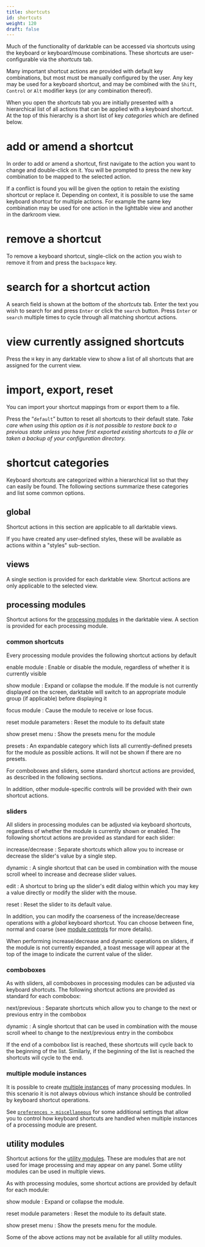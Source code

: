 ```yaml
---
title: shortcuts
id: shortcuts
weight: 120
draft: false
---
```


Much of the functionality of darktable can be accessed via shortcuts using the keyboard or keyboard/mouse combinations. These shortcuts are user-configurable via the _shortcuts_ tab. 

Many important shortcut actions are provided with default key combinations, but most must be manually configured by the user. Any key may be used for a keyboard shortcut, and may be combined with the `Shift`, `Control` or `Alt` modifier keys (or any combination thereof).

When you open the _shortcuts_ tab you are initially presented with a hierarchical list of all actions that can be applied with a keyboard shortcut. At the top of this hierarchy is a short list of key _categories_ which are defined below.

# add or amend a shortcut

In order to add or amend a shortcut, first navigate to the action you want to change and double-click on it. You will be prompted to press the new key combination to be mapped to the selected action. 

If a conflict is found you will be given the option to retain the existing shortcut or replace it. Depending on context, it is possible to use the same keyboard shortcut for multiple actions. For example the same key combination may be used for one action in the lighttable view and another in the darkroom view.

# remove a shortcut

To remove a keyboard shortcut, single-click on the action you wish to remove it from and press the `backspace` key.

# search for a shortcut action

A search field is shown at the bottom of the _shortcuts_ tab. Enter the text you wish to search for and press `Enter` or click the `search` button. Press `Enter` or `search` multiple times to cycle through all matching shortcut actions.

# view currently assigned shortcuts

Press the `H` key in any darktable view to show a list of all shortcuts that are assigned for the current view.

# import, export, reset

You can import your shortcut mappings from or export them to a file.

Press the “`default`” button to reset all shortcuts to their default state. _Take care when using this option as it is not possible to restore back to a previous state unless you have first exported existing shortcuts to a file or taken a backup of your configuration directory._

# shortcut categories

Keyboard shortcuts are categorized within a hierarchical list so that they can easily be found. The following sections summarize these categories and list some common options.

## global

Shortcut actions in this section are applicable to all darktable views.

If you have created any user-defined styles, these will be available as actions within a "styles" sub-section.

## views

A single section is provided for each darktable view. Shortcut actions are only applicable to the selected view.

## processing modules

Shortcut actions for the [processing modules](../module-reference/processing-modules/_index.md) in the darktable view. A section is provided for each processing module.

### common shortcuts

Every processing module provides the following shortcut actions by default

enable module
: Enable or disable the module, regardless of whether it is currently visible

show module
: Expand or collapse the module. If the module is not currently displayed on the screen, darktable will switch to an appropriate module group (if applicable) before displaying it

focus module
: Cause the module to receive or lose focus.

reset module parameters
: Reset the module to its default state

show preset menu
: Show the presets menu for the module

presets
: An expandable category which lists all currently-defined presets for the module as possible actions.  It will not be shown if there are no presets.

For comboboxes and sliders, some standard shortcut actions are provided, as described in the following sections.

In addition, other module-specific controls will be provided with their own shortcut actions.

### sliders

All sliders in processing modules can be adjusted via keyboard shortcuts, regardless of whether the module is currently shown or enabled. The following shortcut actions are provided as standard for each slider:

increase/decrease
: Separate shortcuts which allow you to increase or decrease the slider's value by a single step.

dynamic
: A single shortcut that can be used in combination with the mouse scroll wheel to increase and decrease slider values.

edit
: A shortcut to bring up the slider's edit dialog within which you may key a value directly or modify the slider with the mouse.

reset
: Reset the slider to its default value.

In addition, you can modify the coarseness of the increase/decrease operations with a _global_ keyboard shortcut. You can choose between fine, normal and coarse (see [module controls](../darkroom/interacting-with-modules/module-controls.md) for more details).

When performing increase/decrease and dynamic operations on sliders, if the module is not currently expanded, a toast message will appear at the top of the image to indicate the current value of the slider.

### comboboxes

As with sliders, all comboboxes in processing modules can be adjusted via keyboard shortcuts. The following shortcut actions are provided as standard for each combobox:

next/previous
: Separate shortcuts which allow you to change to the next or previous entry in the combobox

dynamic
: A single shortcut that can be used in combination with the mouse scroll wheel to change to the next/previous entry in the combobox

If the end of a combobox list is reached, these shortcuts will cycle back to the beginning of the list. Similarly, if the beginning of the list is reached the shortcuts will cycle to the end. 

### multiple module instances

It is possible to create [multiple instances](../darkroom/interacting-with-modules/multiple-instances.md) of many processing modules. In this scenario it is not always obvious which instance should be controlled by keyboard shortcut operations.

See [`preferences > miscellaneous`](./miscellaneous.md) for some additional settings that allow you to control how keyboard shortcuts are handled when multiple instances of a processing module are present.

## utility modules

Shortcut actions for the [utility modules](../module-reference/utility-modules/_index.md). These are modules that are not used for image processing and may appear on any panel. Some utility modules can be used in multiple views.

As with processing modules, some shortcut actions are provided by default for each module:

show module
: Expand or collapse the module.

reset module parameters
: Reset the module to its default state.

show preset menu
: Show the presets menu for the module.

Some of the above actions may not be available for all utility modules.
